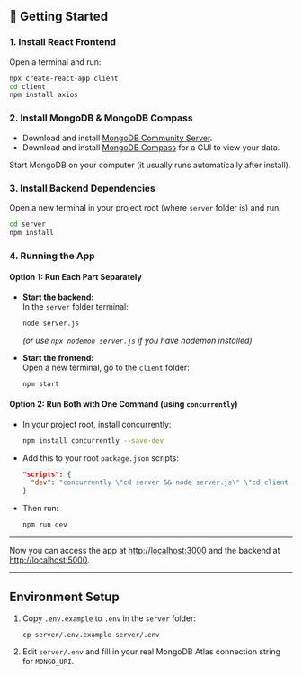 ## 🚀 Getting Started

### 1. Install React Frontend

Open a terminal and run:
```bash
npx create-react-app client
cd client
npm install axios
```

### 2. Install MongoDB & MongoDB Compass

- Download and install [MongoDB Community Server](https://www.mongodb.com/try/download/community).
- Download and install [MongoDB Compass](https://www.mongodb.com/try/download/compass) for a GUI to view your data.

Start MongoDB on your computer (it usually runs automatically after install).

### 3. Install Backend Dependencies

Open a new terminal in your project root (where `server` folder is) and run:
```bash
cd server
npm install
```

### 4. Running the App

#### Option 1: Run Each Part Separately

- **Start the backend:**  
  In the `server` folder terminal:
  ```bash
  node server.js
  ```
  *(or use `npx nodemon server.js` if you have nodemon installed)*

- **Start the frontend:**  
  Open a new terminal, go to the `client` folder:
  ```bash
  npm start
  ```

#### Option 2: Run Both with One Command (using `concurrently`)

- In your project root, install concurrently:
  ```bash
  npm install concurrently --save-dev
  ```
- Add this to your root `package.json` scripts:
  ```json
  "scripts": {
    "dev": "concurrently \"cd server && node server.js\" \"cd client && npm start\""
  }
  ```
- Then run:
  ```bash
  npm run dev
  ```

---

Now you can access the app at [http://localhost:3000](http://localhost:3000) and the backend at [http://localhost:5000](http://localhost:5000).

---

## Environment Setup

1. Copy `.env.example` to `.env` in the `server` folder:
   ```
   cp server/.env.example server/.env
   ```
2. Edit `server/.env` and fill in your real MongoDB Atlas connection string for `MONGO_URI`.
